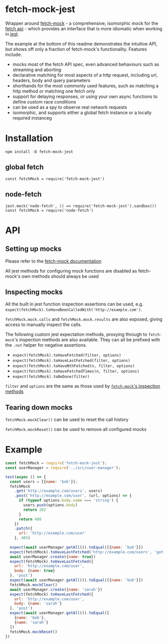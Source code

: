 # fetch-mock-jest

Wrapper around [fetch-mock](http://www.wheresrhys.co.uk/fetch-mock) - a comprehensive, isomorphic mock for the [fetch api](https://developer.mozilla.org/en-US/docs/Web/API/Fetch_API) - which provides an interface that is more idiomatic when working in [jest](https://jestjs.io).

The example at the bottom of this readme demonstrates the intuitive API, but shows off only a fraction of fetch-mock's functionality. Features include:

- mocks most of the fetch API spec, even advanced behaviours such as streaming and aborting
- declarative matching for most aspects of a http request, including url, headers, body and query parameters
- shorthands for the most commonly used features, such as matching a http method or matching one fetch only
- support for delaying responses, or using your own async functions to define custom race conditions
- can be used as a spy to observe real network requests
- isomorphic, and supports either a global fetch instance or a locally required instanceg

# Installation

`npm install -D fetch-mock-jest`

## global fetch

`const fetchMock = require('fetch-mock-jest')`

## node-fetch

```
jest.mock('node-fetch', () => require('fetch-mock-jest').sandbox())
const fetchMock = require('node-fetch')
```

# API

## Setting up mocks

Please refer to the [fetch-mock documentation](http://wheresrhys.co.uk/fetch-mock)

All jest methods for configuring mock functions are disabled as fetch-mock's own methods should always be used

## Inspecting mocks

All the built in jest function inspection assertions can be used, e.g. `expect(fetchMock).toHaveBeenCalledWith('http://example.com')`.

`fetchMock.mock.calls` and `fetchMock.mock.results` are also exposed, giving access to manually inspect the calls.

The following custom jest expectation methods, proxying through to `fetch-mock`'s inspection methods are also available. They can all be prefixed with the `.not` helper for negative assertions.

- `expect(fetchMock).toHaveFetched(filter, options)`
- `expect(fetchMock).toHaveLastFetched(filter, options)`
- `expect(fetchMock).toHaveNthFetched(n, filter, options)`
- `expect(fetchMock).toHaveFetchedTimes(n, filter, options)`
- `expect(fetchMock).toBeDone(filter)`

`filter` and `options` are the same as those used by [`fetch-mock`'s inspection methods](http://www.wheresrhys.co.uk/fetch-mock/#api-inspectionfundamentals)

## Tearing down mocks

`fetchMock.mockClear()` can be used to reset the call history

`fetchMock.mockReset()` can be used to remove all configured mocks

# Example

```js
const fetchMock = require('fetch-mock-jest');
const userManager = require('../src/user-manager');

test(async () => {
  const users = [{name: 'bob'}];
  fetchMock
    .get('http://example.com/users', users)
    .post('http://example.com/user', (url, options) => {
      if (typeof options.body.name === 'string') {
        users.push(options.body)
        return 202
      }
      return 400
    })
    .patch({
      url: 'http://example.com/user'
    }, 405)
    
  expect(await userManager.getAll()).toEqual([{name: 'bob'}])
  expect(fetchMock).toHaveLastFetched('http://example.com/users', 'get') 
  await userManager.create({name: true})
  expect(fetchMock).toHaveLastFetched({
    url: 'http://example.com/user', 
    body: {name: true}
  }, 'post')
  expect(await userManager.getAll()).toEqual([{name: 'bob'}])
  fetchMock.mockClear()
  await userManager.create({name: 'sarah'})   
  expect(fetchMock).toHaveLastFetched({
    url: 'http://example.com/user', 
    body: {name: 'sarah'}
  }, 'post')
  expect(await userManager.getAll()).toEqual([
    {name: 'bob'}, 
    {name: 'sarah'}
  ])
  fetchMock.mockReset()
})

```
